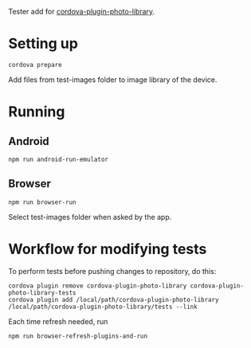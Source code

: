 Tester add for [cordova-plugin-photo-library](https://github.com/terikon/cordova-plugin-photo-library).

# Setting up

    cordova prepare

Add files from test-images folder to image library of the device.

# Running

## Android

    npm run android-run-emulator

## Browser

    npm run browser-run

Select test-images folder when asked by the app.

# Workflow for modifying tests

To perform tests before pushing changes to repository, do this:

    cordova plugin remove cordova-plugin-photo-library cordova-plugin-photo-library-tests
    cordova plugin add /local/path/cordova-plugin-photo-library /local/path/cordova-plugin-photo-library/tests --link

Each time refresh needed, run

    npm run browser-refresh-plugins-and-run